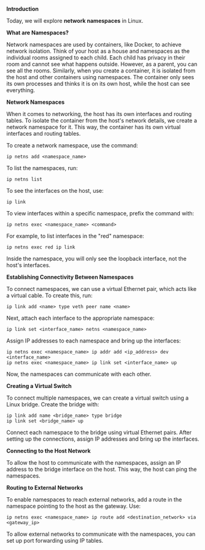 **Introduction**

Today, we will explore **network namespaces** in Linux. 

**What are Namespaces?**

Network namespaces are used by containers, like Docker, to achieve network isolation. Think of your host as a house and namespaces as the individual rooms assigned to each child. Each child has privacy in their room and cannot see what happens outside. However, as a parent, you can see all the rooms. Similarly, when you create a container, it is isolated from the host and other containers using namespaces. The container only sees its own processes and thinks it is on its own host, while the host can see everything.

**Network Namespaces**

When it comes to networking, the host has its own interfaces and routing tables. To isolate the container from the host's network details, we create a network namespace for it. This way, the container has its own virtual interfaces and routing tables.

To create a network namespace, use the command:
```
ip netns add <namespace_name>
```
To list the namespaces, run:
```
ip netns list
```
To see the interfaces on the host, use:
```
ip link
```
To view interfaces within a specific namespace, prefix the command with:
```
ip netns exec <namespace_name> <command>
```
For example, to list interfaces in the "red" namespace:
```
ip netns exec red ip link
```
Inside the namespace, you will only see the loopback interface, not the host's interfaces.

**Establishing Connectivity Between Namespaces**

To connect namespaces, we can use a virtual Ethernet pair, which acts like a virtual cable. To create this, run:
```
ip link add <name> type veth peer name <name>
```
Next, attach each interface to the appropriate namespace:
```
ip link set <interface_name> netns <namespace_name>
```
Assign IP addresses to each namespace and bring up the interfaces:
```
ip netns exec <namespace_name> ip addr add <ip_address> dev <interface_name>
ip netns exec <namespace_name> ip link set <interface_name> up
```
Now, the namespaces can communicate with each other.

**Creating a Virtual Switch**

To connect multiple namespaces, we can create a virtual switch using a Linux bridge. Create the bridge with:
```
ip link add name <bridge_name> type bridge
ip link set <bridge_name> up
```
Connect each namespace to the bridge using virtual Ethernet pairs. After setting up the connections, assign IP addresses and bring up the interfaces.

**Connecting to the Host Network**

To allow the host to communicate with the namespaces, assign an IP address to the bridge interface on the host. This way, the host can ping the namespaces.

**Routing to External Networks**

To enable namespaces to reach external networks, add a route in the namespace pointing to the host as the gateway. Use:
```
ip netns exec <namespace_name> ip route add <destination_network> via <gateway_ip>
```
To allow external networks to communicate with the namespaces, you can set up port forwarding using IP tables.
